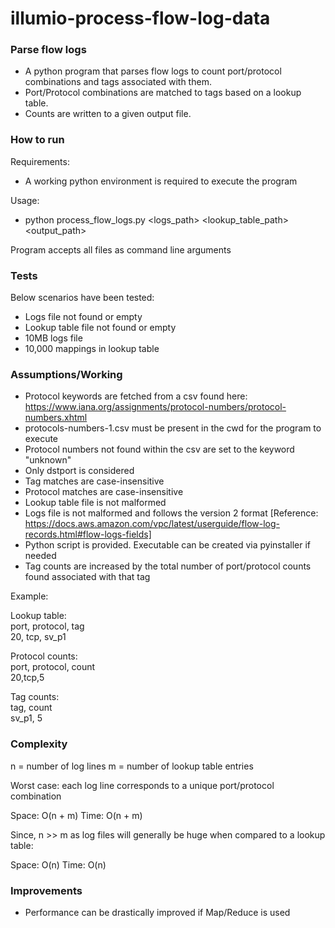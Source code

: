 # illumio-process-flow-log-data

### Parse flow logs

- A python program that parses flow logs to count port/protocol combinations and tags associated with them.
- Port/Protocol combinations are matched to tags based on a lookup table.
- Counts are written to a given output file.

### How to run

Requirements:
- A working python environment is required to execute the program

Usage:
- python process_flow_logs.py <logs_path> <lookup_table_path> <output_path>

Program accepts all files as command line arguments

### Tests

Below scenarios have been tested:
- Logs file not found or empty
- Lookup table file not found or empty
- 10MB logs file
- 10,000 mappings in lookup table

### Assumptions/Working

- Protocol keywords are fetched from a csv found here: https://www.iana.org/assignments/protocol-numbers/protocol-numbers.xhtml
- protocols-numbers-1.csv must be present in the cwd for the program to execute
- Protocol numbers not found within the csv are set to the keyword "unknown"
- Only dstport is considered
- Tag matches are case-insensitive
- Protocol matches are case-insensitive
- Lookup table file is not malformed
- Logs file is not malformed and follows the version 2 format [Reference: https://docs.aws.amazon.com/vpc/latest/userguide/flow-log-records.html#flow-logs-fields]
- Python script is provided. Executable can be created via pyinstaller if needed
- Tag counts are increased by the total number of port/protocol counts found associated with that tag

Example:

Lookup table: <br/>
port, protocol, tag <br/>
20, tcp, sv_p1 <br/>

Protocol counts: <br/>
port, protocol, count <br/>
20,tcp,5 <br/>

Tag counts: <br/>
tag, count <br/>
sv_p1, 5 <br/>

### Complexity

n = number of log lines
m = number of lookup table entries

Worst case: each log line corresponds to a unique port/protocol combination

Space: O(n + m) 
Time: O(n + m)

Since, n >> m as log files will generally be huge when compared to a lookup table:

Space: O(n)
Time: O(n)

### Improvements
- Performance can be drastically improved if Map/Reduce is used
